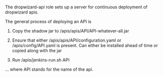 The dropwizard-api role sets up a server for continuous deployment
of dropwizard apis.

The general process of deploying an API is

1. Copy the shadow jar to /apis/apis/API/API-whatever-all.jar

2. Ensure that either /apis/apis/API/configuration.yaml or
   /apis/config/API.yaml is present. Can either be installed
   ahead of time or copied along with the jar

3. Run /apis/jenkins-run.sh API

... where API stands for the name of the api.
